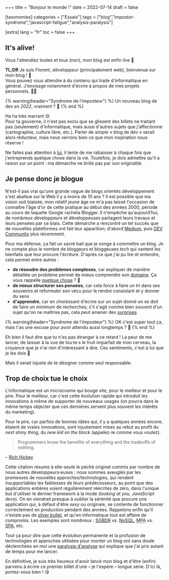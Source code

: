 +++
title = "Bonjour le monde !"
date = 2022-07-14
draft = false

[taxonomies]
categories = ["Essais"]
tags = ["blog","impostor-syndrome","javascript-fatigue","analysis-paralysis"]

[extra]
lang = "fr"
toc = false
+++

## It's alive!

Vous l'attendiez toutes et tous (non), mon blog est enfin *live* 🚀

**TL;DR** Je suis Florent, développeur (principalement web), bienvenue sur mon blog ! 👋  
Vous pouvez vous attendre à du contenu qui traite d'informatique en général. J'envisage notamment d'écrire à propos de mes projets personnels. 🐱‍💻

<!-- more -->

{% warning(header="Syndrome de l'imposteur") %}
Un nouveau blog de dev *en 2022*, vraiment ? 🤭
{% end %}

Ha ha très marrant 😒  
Pour ta gouverne, il n'est pas exclu que se glissent des billets ne traitant pas (seulement) d'informatique, mais aussi d'autres sujets que j'affectionne (cartographie, culture libre, etc.). Parler de *simple* « blog de dev » serait alors réducteur, mais nous verrons bien ce que mon inspiration nous réserve !

Ne faites pas attention à [lui](https://www.youtube.com/watch?v=pp1_19Sslxw), il tente de me rabaisser à chaque fois que j'entreprends quelque chose dans la vie. Toutefois, je dois admettre qu'il a raison sur un point : ma démarche ne brille pas par son originalité.

## Je pense donc je blogue

N'est-il pas vrai qu'une grande vague de blogs orientés développement s'est abattue sur le Web il y a moins de 10 ans ? Il est possible que ma vision soit biaisée; mon relatif jeune âge ne m'a pas laissé l'occasion de connaître l'âge d'or de cette pratique au début des années 2000, période au cours de laquelle Google racheta Blogger. Il n'empêche qu’aujourd’hui, de nombreux développeurs et développeuses partagent leurs travaux et leurs pensées par ce biais. Cette démarche a rencontré un tel succès que de nouvelles plateformes ont fait leur apparition; d'abord [Medium](https://medium.com/), puis [DEV Community](https://dev.to/) plus récemment.

Pour ma défense, ça fait un sacré bail que je songe à commettre un blog. Je ne compte plus le nombre de bloggeurs et bloggeuses *tech* qui vantent les bienfaits que leur procure l'écriture. D'après ce que j'ai pu lire et entendre, cela permet entre autres :
- **de résoudre des problèmes complexes**, car expliquer de manière détaillée un problème permet de mieux comprendre son [domaine](https://simpleprogrammer.com/understanding-the-problem-domain-is-the-hardest-part-of-programming/). Ça vous rappelle [quelque chose](https://fr.wikipedia.org/wiki/M%C3%A9thode_du_canard_en_plastique) ? 🦆
- **de mieux structurer ses pensées**, car cela force à faire un tri dans ses souvenirs et reformuler son vécu pour le rendre consistant et y donner du sens
- **d'apprendre**, car en choisissant d'écrire sur un sujet donné on se doit de faire un minimum de recherches; s'il s'agit comme bien souvent d'un sujet qu'on ne maîtrise pas, cela peut amener des [surprises](https://fr.wikipedia.org/wiki/Effet_Dunning-Kruger)

{% warning(header="Syndrome de l'imposteur") %}
OK c'est super tout ça, mais t'as une excuse pour avoir attendu aussi longtemps ? 🤨
{% end %}

Eh bien il faut dire que tu n'es pas étranger à ce retard ! La peur de me lancer, de laisser à la vue de tou·te·s le fruit imparfait de mon cerveau, la croyance que je n'ai rien d'intéressant à dire. Ces sentiments, c'est à toi que je les dois 🥲

Mais il serait injuste de te désigner comme seul responsable.

## Trop de choix tue le choix

L'informatique est un microcosme qui bouge vite, pour le meilleur et pour le pire. Pour le meilleur, car c'est cette évolution rapide qui introduit les innovations à même de supporter de nouveaux usages (on pourra dans le même temps objecter que ces dernières servent plus souvent les intérêts du marketing).

Pour le pire, car parfois de bonnes idées qui, il y a quelques années encore, étaient de vraies innovations, sont injustement mises au rebut au profit du *next shiny thing*, du *new kid on the block* (appelez-le comme vous voulez).

> Programmers know the benefits of everything and the tradeoffs of nothing.

– [Rich Hickey](https://www.youtube.com/watch?v=rI8tNMsozo0&t=744s)

Cette citation résume à elle-seule le péché originel commis par nombre de nous autres développeurs·euses : nous sommes aveuglés par les promesses de nouvelles approches/technologies, qui rendent insupportables les faiblesses de leurs prédécesseurs, au point que des applications entières soient régulièrement réécrites de zéro, dans l'unique but d'utiliser le dernier framework à la mode (*looking at you, JavaScript devs*). On en viendrait presque à oublier la sérénité que procure une application qui, à défaut d'être *sexy* ou originale, se contente de fonctionner correctement en production pendant des années. Rappelons enfin qu'il n'existe pas de [silver bullet](https://fr.wikipedia.org/wiki/Pas_de_balle_en_argent), et qu'en informatique tout est affaire de compromis. Les exemples sont nombreux : [SGBDR](https://fr.wikipedia.org/wiki/Base_de_donn%C3%A9es_relationnelle) vs. [NoSQL](https://fr.wikipedia.org/wiki/NoSQL), <abbr title="Multi-Page Application">MPA</abbr> vs. [SPA](https://fr.wikipedia.org/wiki/Application_web_monopage), etc.

Tout ça pour dire que cette évolution permanente et la profusion de technologies et approches utilisées pour monter un blog ont sans doute déclenchées en moi une [paralysie d'analyse](https://fr.wikipedia.org/wiki/Paralysie_d%27analyse) qui explique que j'ai pris autant de temps pour me lancer.

En définitive, je suis très heureux d'avoir lancé mon blog et d'être (enfin) parvenu à écrire ce premier billet d'une – je l'espère – longue série. D'ici là, portez-vous bien ! 😘
